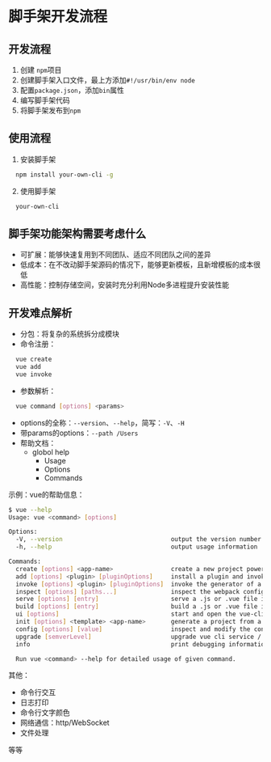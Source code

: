 # 脚手架开发流程

## 开发流程
1. 创建 `npm`项目
2. 创建脚手架入口文件，最上方添加`#!/usr/bin/env node`
3. 配置`package.json`，添加`bin`属性
4. 编写脚手架代码
5. 将脚手架发布到`npm`

## 使用流程
1. 安装脚手架
```bash
  npm install your-own-cli -g
```
2. 使用脚手架
```bash
  your-own-cli
```

## 脚手架功能架构需要考虑什么
- 可扩展：能够快速复用到不同团队、适应不同团队之间的差异
- 低成本：在不改动脚手架源码的情况下，能够更新模板，且新增模板的成本很低
- 高性能：控制存储空间，安装时充分利用Node多进程提升安装性能

## 开发难点解析
- 分包：将复杂的系统拆分成模块
- 命令注册：
```bash
  vue create
  vue add
  vue invoke
```
- 参数解析：
```bash
  vue command [options] <params>
```
  - options的全称：`--version`、`--help`，简写：`-V`、`-H`
  - 带params的options：`--path /Users`
  - 帮助文档：
    - globol help
        - Usage
        - Options
        - Commands

示例：vue的帮助信息：
```bash
$ vue --help
Usage: vue <command> [options]

Options:
  -V, --version                              output the version number
  -h, --help                                 output usage information

Commands:
  create [options] <app-name>                create a new project powered by vue-cli-service
  add [options] <plugin> [pluginOptions]     install a plugin and invoke its generator in an already created project
  invoke [options] <plugin> [pluginOptions]  invoke the generator of a plugin in an already created project
  inspect [options] [paths...]               inspect the webpack config in a project with vue-cli-service
  serve [options] [entry]                    serve a .js or .vue file in development mode with zero config
  build [options] [entry]                    build a .js or .vue file in production mode with zero config
  ui [options]                               start and open the vue-cli ui
  init [options] <template> <app-name>       generate a project from a remote template (legacy API, requires @vue/cli-init)
  config [options] [value]                   inspect and modify the config
  upgrade [semverLevel]                      upgrade vue cli service / plugins (default semverLevel: minor)
  info                                       print debugging information about your environment

  Run vue <command> --help for detailed usage of given command.
```

其他：
  - 命令行交互
  - 日志打印
  - 命令行文字颜色
  - 网络通信：http/WebSocket
  - 文件处理

等等
